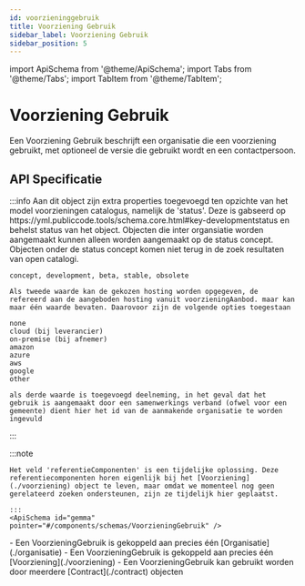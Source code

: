 ```yaml
---
id: voorzieninggebruik
title: Voorziening Gebruik
sidebar_label: Voorziening Gebruik
sidebar_position: 5
---
```


import ApiSchema from '@theme/ApiSchema';
import Tabs from '@theme/Tabs';
import TabItem from '@theme/TabItem';

# Voorziening Gebruik

Een Voorziening Gebruik beschrijft een organisatie die een voorziening gebruikt, met optioneel de versie die gebruikt wordt en een contactpersoon.

## API Specificatie
<Tabs>
  <TabItem value="specificaties" label="Specificaties" default>
  :::info 
    Aan dit object zijn extra properties toegevoegd ten opzichte van het model voorzieningen catalogus, namelijk de 'status'. Deze is gabseerd op https://yml.publiccode.tools/schema.core.html#key-developmentstatus en behelst status van het object. Objecten die inter organsiatie worden aangemaakt kunnen alleen worden aangemaakt op de status concept. Objecten onder de status concept komen niet terug in de zoek resultaten van open catalogi.

    concept, development, beta, stable, obsolete

    Als tweede waarde kan de gekozen hosting worden opgegeven, de refereerd aan de aangeboden hosting vanuit voorzieningAanbod. maar kan maar één waarde bevaten. Daarovoor zijn de volgende opties toegestaan
    
    none
    cloud (bij leverancier)
    on-premise (bij afnemer)
    amazon
    azure
    aws
    google
    other

    als derde waarde is toegevoegd deelneming, in het geval dat het gebruik is aangemaakt door een samenwerkings verband (ofwel voor een gemeente) dient hier het id van de aanmakende organisatie te worden ingevuld
  :::

  :::note

    Het veld 'referentieComponenten' is een tijdelijke oplossing. Deze referentiecomponenten horen eigenlijk bij het [Voorziening](./voorziening) object te leven, maar omdat we momenteel nog geen gerelateerd zoeken ondersteunen, zijn ze tijdelijk hier geplaatst.

    :::
    <ApiSchema id="gemma" pointer="#/components/schemas/VoorzieningGebruik" />
  </TabItem>
  <TabItem value="relaties" label="Relaties">
    - Een VoorzieningGebruik is gekoppeld aan precies één [Organisatie](./organisatie)
    - Een VoorzieningGebruik is gekoppeld aan precies één [Voorziening](./voorziening)
    - Een VoorzieningGebruik kan gebruikt worden door meerdere [Contract](./contract) objecten
  </TabItem>
</Tabs>
